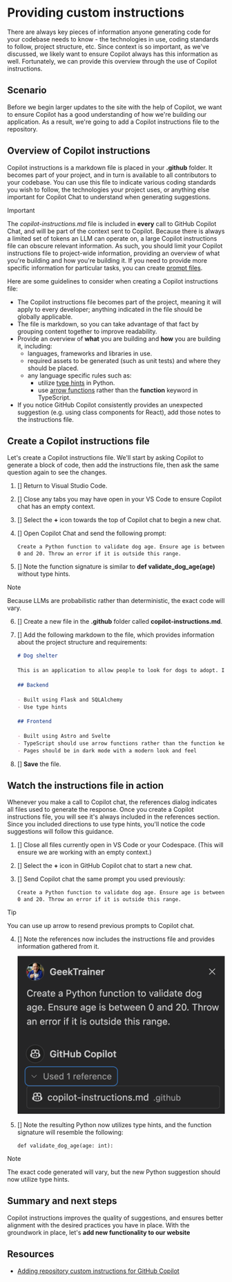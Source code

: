 # Providing custom instructions

There are always key pieces of information anyone generating code for your codebase needs to know - the technologies in use, coding standards to follow, project structure, etc. Since context is so important, as we've discussed, we likely want to ensure Copilot always has this information as well. Fortunately, we can provide this overview through the use of Copilot instructions.

## Scenario

Before we begin larger updates to the site with the help of Copilot, we want to ensure Copilot has a good understanding of how we're building our application. As a result, we're going to add a Copilot instructions file to the repository.

## Overview of Copilot instructions

Copilot instructions is a markdown file is placed in your **.github** folder. It becomes part of your project, and in turn is available to all contributors to your codebase. You can use this file to indicate various coding standards you wish to follow, the technologies your project uses, or anything else important for Copilot Chat to understand when generating suggestions.

> [!IMPORTANT]
> The *copilot-instructions.md* file is included in **every** call to GitHub Copilot Chat, and will be part of the context sent to Copilot. Because there is always a limited set of tokens an LLM can operate on, a large Copilot instructions file can obscure relevant information. As such, you should limit your Copilot instructions file to project-wide information, providing an overview of what you're building and how you're building it. If you need to provide more specific information for particular tasks, you can create [prompt files](https://docs.github.com/en/copilot/customizing-copilot/adding-repository-custom-instructions-for-github-copilot?tool=vscode#about-prompt-files).

Here are some guidelines to consider when creating a Copilot instructions file:

- The Copilot instructions file becomes part of the project, meaning it will apply to every developer; anything indicated in the file should be globally applicable.
- The file is markdown, so you can take advantage of that fact by grouping content together to improve readability.
- Provide an overview of **what** you are building and **how** you are building it, including:
    - languages, frameworks and libraries in use.
    - required assets to be generated (such as unit tests) and where they should be placed.
    - any language specific rules such as:
        - utilize [type hints][type-hints] in Python.
        - use [arrow functions][arrow-functions] rather than the **function** keyword in TypeScript.
- If you notice GitHub Copilot consistently provides an unexpected suggestion (e.g. using class components for React), add those notes to the instructions file.

## Create a Copilot instructions file

Let's create a Copilot instructions file. We'll start by asking Copilot to generate a block of code, then add the instructions file, then ask the same question again to see the changes.

1. []  Return to Visual Studio Code.
2. []  Close any tabs you may have open in your VS Code to ensure Copilot chat has an empty context.
3. []  Select the **+** icon towards the top of Copilot chat to begin a new chat.
4. []  Open Copilot Chat and send the following prompt:

    ```
    Create a Python function to validate dog age. Ensure age is between 0 and 20. Throw an error if it is outside this range.
    ```

5. []  Note the function signature is similar to **def validate_dog_age(age)** without type hints.

> [!NOTE]
> Because LLMs are probabilistic rather than deterministic, the exact code will vary.

6. []  Create a new file in the **.github** folder called **copilot-instructions.md**.
7. []  Add the following markdown to the file, which provides information about the project structure and requirements:

    ```markdown
    # Dog shelter

    This is an application to allow people to look for dogs to adopt. It is built in a monorepo, with a Flask-based backend and Astro-based frontend.

    ## Backend

    - Built using Flask and SQLAlchemy
    - Use type hints

    ## Frontend

    - Built using Astro and Svelte
    - TypeScript should use arrow functions rather than the function keyword
    - Pages should be in dark mode with a modern look and feel
    ```

8. []  **Save** the file.

## Watch the instructions file in action

Whenever you make a call to Copilot chat, the references dialog indicates all files used to generate the response. Once you create a Copilot instructions file, you will see it's always included in the references section. Since you included directions to use type hints, you'll notice the code suggestions will follow this guidance.

1. []  Close all files currently open in VS Code or your Codespace. (This will ensure we are working with an empty context.)
2. []  Select the **+** icon in GitHub Copilot chat to start a new chat.
3. []  Send Copilot chat the same prompt you used previously:

    ```
    Create a Python function to validate dog age. Ensure age is between 0 and 20. Throw an error if it is outside this range.
    ```

> [!TIP]
> You can use up arrow to resend previous prompts to Copilot chat.

4. []  Note the references now includes the instructions file and provides information gathered from it.

    ![Screenshot of the chat window with the references section expanded displaying Copilot instructions in the list](./images/copilot-chat-references.png)

5. []  Note the resulting Python now utilizes type hints, and the function signature will resemble the following:

    ```python-nocopy
    def validate_dog_age(age: int):
    ```

> [!NOTE]
> The exact code generated will vary, but the new Python suggestion should now utilize type hints.

## Summary and next steps

Copilot instructions improves the quality of suggestions, and ensures better alignment with the desired practices you have in place. With the groundwork in place, let's **add new functionality to our website**

## Resources

- [Adding repository custom instructions for GitHub Copilot][custom-instructions]

[arrow-functions]: https://developer.mozilla.org/en-US/docs/Web/JavaScript/Reference/Functions/Arrow_functions
[custom-instructions]: https://docs.github.com/en/copilot/customizing-copilot/adding-repository-custom-instructions-for-github-copilot
[type-hints]: https://mypy.readthedocs.io/en/stable/cheat_sheet_py3.html
